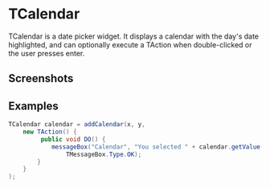 TCalendar
=========

TCalendar is a date picker widget.  It displays a calendar with the day's date highlighted, and can optionally execute a TAction when double-clicked or the user presses enter.


Screenshots
-----------



Examples
--------

```Java
TCalendar calendar = addCalendar(x, y,
    new TAction() {
         public void DO() {
            messageBox("Calendar", "You selected " + calendar.getValue(),
                TMessageBox.Type.OK);
        }
    }
);
```

